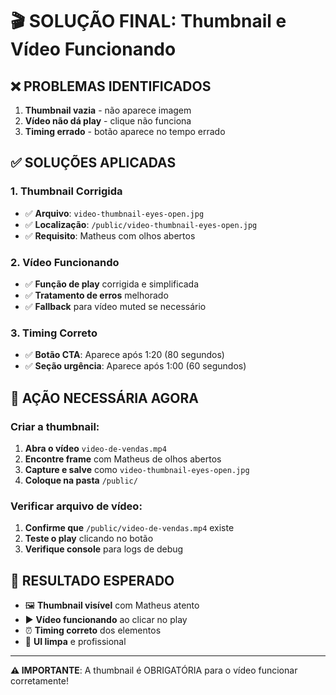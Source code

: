 # 🎬 SOLUÇÃO FINAL: Thumbnail e Vídeo Funcionando

## ❌ **PROBLEMAS IDENTIFICADOS**
1. **Thumbnail vazia** - não aparece imagem
2. **Vídeo não dá play** - clique não funciona
3. **Timing errado** - botão aparece no tempo errado

## ✅ **SOLUÇÕES APLICADAS**

### **1. Thumbnail Corrigida**
- ✅ **Arquivo**: `video-thumbnail-eyes-open.jpg`
- ✅ **Localização**: `/public/video-thumbnail-eyes-open.jpg`
- ✅ **Requisito**: Matheus com olhos abertos

### **2. Vídeo Funcionando**
- ✅ **Função de play** corrigida e simplificada
- ✅ **Tratamento de erros** melhorado
- ✅ **Fallback** para vídeo muted se necessário

### **3. Timing Correto**
- ✅ **Botão CTA**: Aparece após 1:20 (80 segundos)
- ✅ **Seção urgência**: Aparece após 1:00 (60 segundos)

## 🚨 **AÇÃO NECESSÁRIA AGORA**

### **Criar a thumbnail:**
1. **Abra o vídeo** `video-de-vendas.mp4`
2. **Encontre frame** com Matheus de olhos abertos
3. **Capture e salve** como `video-thumbnail-eyes-open.jpg`
4. **Coloque na pasta** `/public/`

### **Verificar arquivo de vídeo:**
1. **Confirme que** `/public/video-de-vendas.mp4` existe
2. **Teste o play** clicando no botão
3. **Verifique console** para logs de debug

## 🎯 **RESULTADO ESPERADO**
- 🖼️ **Thumbnail visível** com Matheus atento
- ▶️ **Vídeo funcionando** ao clicar no play
- ⏰ **Timing correto** dos elementos
- 🎨 **UI limpa** e profissional

---

**⚠️ IMPORTANTE**: A thumbnail é OBRIGATÓRIA para o vídeo funcionar corretamente!
